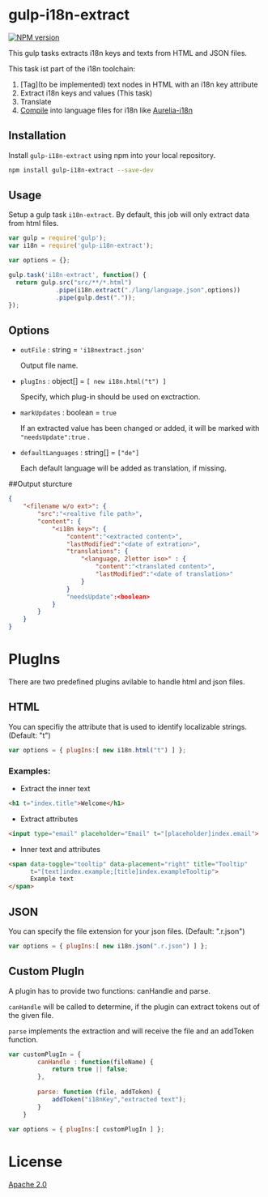 gulp-i18n-extract
===
[![NPM version][npm-image]][npm-url] 

This gulp tasks extracts i18n keys and texts from HTML and JSON files.

This task ist part of the i18n toolchain:
1. [Tag](to be implemented) text nodes in HTML with an i18n key attribute
2. Extract i18n keys and values (This task)
3. Translate
4. [Compile](https://github.com/Netatwork-de/gulp-i18n-compile2) into language files for i18n like [Aurelia-i18n](https://github.com/aurelia/i18n)  

## Installation

Install `gulp-i18n-extract` using npm into your local repository.

```bash
npm install gulp-i18n-extract --save-dev
```
## Usage

Setup a gulp task `i18n-extract`. By default, this job will only extract data from html files.

```js
var gulp = require('gulp');
var i18n = require('gulp-i18n-extract');

var options = {};

gulp.task('i18n-extract', function() {
  return gulp.src("src/**/*.html")
             .pipe(i18n.extract("./lang/language.json",options))
             .pipe(gulp.dest("."));
});
```

## Options

- `outFile` : string = `'i18nextract.json'`

	Output file name. 

- `plugIns` : object[] = `[ new i18n.html("t") ]`

	Specify, which plug-in should be used on exctraction.
	
- `markUpdates` : boolean = `true`

	If an extracted value has been changed or added, it will be marked with `"needsUpdate":true` .
	
- `defaultLanguages` : string[] = `["de"]`

	Each default language will be added as translation, if missing.

##Output sturcture
```json
{
	"<filename w/o ext>": {
		"src":"<realtive file path>",
		"content": {
			"<i18n key>": {
				"content":"<extracted content>",
				"lastModified":"<date of extration>",
				"translations": {
					"<language, 2letter iso>" : {
						"content":"<translated content>",
						"lastModified":"<date of translation>"
					}
				}
				"needsUpdate":<boolean>
			}
		}
	}
}
```

# PlugIns
There are two predefined plugins avilable to handle html and json files.

## HTML
You can specifiy the attribute that is used to identify localizable strings. (Default: "t")
```js
var options = { plugIns:[ new i18n.html("t") ] };  
```
### Examples:
+ Extract the inner text
```html
<h1 t="index.title">Welcome</h1>
```
+ Extract attributes
```html
<input type="email" placeholder="Email" t="[placeholder]index.email">
```
+ Inner text and attributes
```html
<span data-toggle="tooltip" data-placement="right" title="Tooltip" 
      t="[text]index.example;[title]index.exampleTooltip">
	  Example text
</span>
```

## JSON
You can specify the file extension for your json files. (Default: ".r.json")
```js
var options = { plugIns:[ new i18n.json(".r.json") ] }; 	  
```

## Custom PlugIn
A plugin has to provide two functions: canHandle and parse. 

`canHandle` will be called to determine, if the plugin can extract tokens out of the given file.

`parse` implements the extraction and will receive the file and an addToken function. 
```js
var customPlugIn = {		
		canHandle : function(fileName) {			
			return true || false;
		},
		
		parse: function (file, addToken) {			
			addToken("i18nKey","extracted text");					
		}	
	}
	
var options = { plugIns:[ customPlugIn ] }; 
```

# License

[Apache 2.0](/license.txt)

[npm-url]: https://npmjs.org/package/gulp-i18n-extract
[npm-image]: http://img.shields.io/npm/v/gulp-i18n-extract.svg